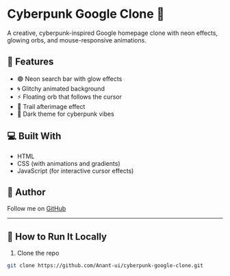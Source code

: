 # Cyberpunk Google Clone 🚀

A creative, cyberpunk-inspired Google homepage clone with neon effects, glowing orbs, and mouse-responsive animations.


## 🌌 Features

- 🟢 Neon search bar with glow effects  
- 🌀 Glitchy animated background  
- ⚡ Floating orb that follows the cursor  
- 💫 Trail afterimage effect  
- 🌙 Dark theme for cyberpunk vibes

## 💻 Built With

- HTML
- CSS (with animations and gradients)
- JavaScript (for interactive cursor effects)

## 🧠 Author

Follow me on [GitHub](https://github.com/Anant-ui)

---

## 🚀 How to Run It Locally

1. Clone the repo  
```bash
git clone https://github.com/Anant-ui/cyberpunk-google-clone.git

